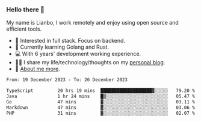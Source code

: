 ### Hello there 👋

My name is Lianbo, I work remotely and enjoy using open source and efficient tools.

- 🔭 Interested in full stack. Focus on backend.
- 🌱 Currently learning Golang and Rust.
- 💻 With 6 years' development working experience.
- ✍🏻 I share my life/technology/thoughts on my [personal blog](https://godruoyi.com).
- 👒 [About me more](https://godruoyi.com/posts/About-godruoyi).

<!--START_SECTION:waka-->

```txt
From: 19 December 2023 - To: 26 December 2023

TypeScript         20 hrs 19 mins  ███████████████████▓░░░░░   79.20 %
Java               1 hr 24 mins    █▒░░░░░░░░░░░░░░░░░░░░░░░   05.47 %
Go                 47 mins         ▓░░░░░░░░░░░░░░░░░░░░░░░░   03.11 %
Markdown           47 mins         ▓░░░░░░░░░░░░░░░░░░░░░░░░   03.06 %
PHP                31 mins         ▓░░░░░░░░░░░░░░░░░░░░░░░░   02.07 %
```

<!--END_SECTION:waka-->
